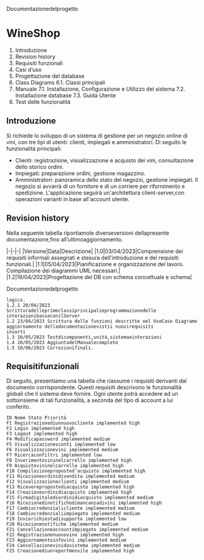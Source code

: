 Documentazionedelprogetto

# WineShop

1. Introduzione
2. Revision history
3. Requisiti funzionali
4. Casi d’uso
5. Progettazione del database
6. Class Diagrams
    6.1. Classi principali
7. Manuale
    7.1. Installazione, Configurazione e Utilizzo del sistema
    7.2. Installazione database
    7.3. Guida Utente
8. Test delle funzionalità

## Introduzione

Si richiede lo sviluppo di un sistema di gestione per un negozio online di vini, con tre tipi di utenti: clienti, impiegati e amministratori. Di seguito le funzionalità principali:
- Clienti: registrazione, visualizzazione e acquisto dei vini, consultazione dello storico ordini.
- Impiegati: preparazione ordini, gestione magazzino.
- Amministratori: panoramica dello stato del negozio, gestione impiegati.
Il negozio si avvarrà di un fornitore e di un corriere per rifornimento e spedizione. L'applicazione seguirà un'architettura client-server,con operazioni varianti in base all'account utente.

## Revision history
Nella seguente tabella riportiamole diverseversioni dellapresente documentazione,fino
all’ultimoaggiornamento.

|-|-|-|
|Versione|Data|Descrizione|
|1.0|03/04/2023|Comprensione dei requisiti informali assegnati e stesura dell'introduzione e dei requisiti funzionali.|
|1.1|05/04/2023|Pianificazione e organizzazione del lavoro. Compilazione dei diagrammi UML necessari.|
|1.2|19/04/2023|Progettazione del DB con schema concettuale e schema|

Documentazionedelprogetto
```
logico.
1.2.1 20/04/2023 Scritturadelleprimeclassiprincipalieprogrammazionedelle
interazionibasseconilServer
1.2 23/04/2023 Scrittura delle funzioni descritte nel UseCase Diagrame
aggiornamento delladocumentazionevistii nuovirequisiti
insorti
1.3 10/05/2023 Testdicomponenti,unità,sistemaeinterazioni
1.4 20/05/2023 AggiuntadelManualecompleto
1.5 10/06/2023 Correzionifinali.
```
## Requisitifunzionali

Di seguito, presentiamo una tabella che riassume i requisiti derivanti dal documento corrispondente. Questi requisiti descrivono le funzionalità globali che il sistema deve fornire. Ogni utente potrà accedere ad un sottoinsieme di tali funzionalità, a seconda del tipo di account a lui conferito.
```
ID Nome Stato Priorità
F1 Registrazionediunnuovocliente implemented high
F2 Login implemented high
F3 Logout implemented high
F4 Modificapassword implemented medium
F5 Visualizzazionesconti implemented low
F6 Visualizzazionevini implemented medium
F7 Ricercaconfiltri implemented low
F8 Inserimentovininelcarrello implemented high
F9 Acquistovininelcarrello implemented high
F10 Compilazioneproposted’acquisto implemented high
F11 Ricezioneordinidivendita implemented medium
F12 Visualizzazioneclienti implemented medium
F13 Riceverepropostediacquisto implemented high
F14 Creazioneordinidiacquisto implemented high
F15 Firmadigitalediordinidiacquisto implemented medium
F16 Ricezionedinotifichedimancanzadivini implemented high
F17 Cambiocredenzialicliente implemented medium
F18 Cambiocredenzialiimpiegato implemented medium
F19 Inviorichiestadisupporto implemented low
F20 Ricezionenotifiche implemented medium
F21 Cancellazioneaccountimpiegato implemented medium
F22 Registrazionenuovovino implemented high
F23 Aggiornamentoinfovini implemented medium
F24 Cancellazionevinidasistema implemented medium
F25 Creazionediunreportmensile implemented high
```
